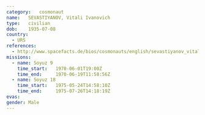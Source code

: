 ```yaml
---
category:	cosmonaut
name:	SEVASTIYANOV, Vitali Ivanovich 
type:	civilian
dob:	1935-07-08
country:
  - URS
references:
  - http://www.spacefacts.de/bios/cosmonauts/english/sevastiyanov_vitali.htm
missions:
  - name: Soyuz 9
    time_start:   1970-06-01T19:00Z
    time_end:     1970-06-19T11:58:56Z
  - name: Soyuz 18
    time_start:   1975-05-24T14:58:10Z
    time_end:     1975-07-26T14:18:19Z
evas:
gender:	Male
---
```

